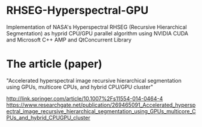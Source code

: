 # RHSEG-Hyperspectral-GPU
Implementation of NASA's Hyperspectral RHSEG (Recursive Hierarchical Segmentation) as hyprid CPU/GPU parallel algorithm using NVIDIA CUDA and Microsoft C++ AMP and QtConcurrent Library

# The article (paper)
"Accelerated hyperspectral image recursive hierarchical segmentation using GPUs, multicore CPUs, and hybrid CPU/GPU cluster"

http://link.springer.com/article/10.1007%2Fs11554-014-0464-4
https://www.researchgate.net/publication/269465091_Accelerated_hyperspectral_image_recursive_hierarchical_segmentation_using_GPUs_multicore_CPUs_and_hybrid_CPUGPU_cluster

